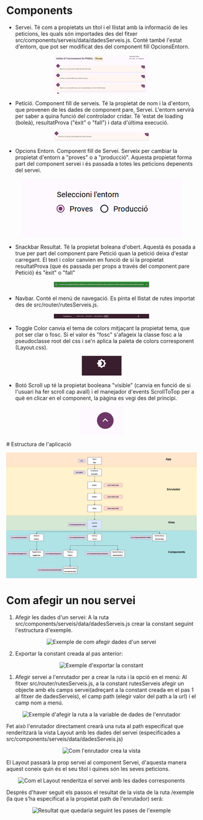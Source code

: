 # Components
- Servei.  Té com a propietats un títol i el llistat amb la informació de les peticions, les quals són importades des del fitxer src/components/serveis/data/dadesServeis.js. Conté també l'estat d'entorn, que pot ser modificat des del component fill OpcionsEntorn.

<p align="center">
  <img width="50%" alt="Component Servei" src="
doc-react/servei.PNG">
</p>
  
- Petició. Component fill de serveis. Té la propietat de nom i la d'entorn, que provenen de les dades de component pare, Servei. L'entorn servirà per saber a quina funció del controlador cridar. Té 'estat de loading (boleà), resultatProva ("èxit" o "fall") i data d'última execució.
  
 <p align="center">
  <img width="50%" alt="Component Petició" src="doc-react/peticio.PNG">
</p>

- Opcions Entorn. Component fill de Servei. Serveix per cambiar la propietat d'entorn a "proves" o a "producció". Aquesta propietat forma part del component servei i és passada a totes les peticions depenents del servei.
  
 <p align="center">
  <img alt="Component Opcions Entorn" src="doc-react/opcionsEntorn.PNG">
</p>

- Snackbar Resultat. Té la propietat boleana d'obert. Aquestá és posada a true per part del component pare Petició quan la petició deixa d'estar carregant. El text i color canvien en funció de si la propietat resultatProva (que és passada per props a través del component pare Petició) és "èxit" o "fall"
  
 <p align="center">
  <img  width="50%" alt="Component Snackbar resultat" src="doc-react/snackbar-resultat.PNG">
</p>

- Navbar. Conté el menú de navegació. Es pinta el llistat de rutes importat des de  src/router/rutesServeis.js.
  
 <p align="center">
  <img  width="50%" alt="Component Navbar" src="doc-react/navbar.PNG">
</p>

- Toggle Color canvia el tema de colors mitjaçant la propietat tema, que pot ser clar o fosc. Si el valor és "fosc" s'afageix la classe fosc a la pseudoclasse root del css i se'n aplica la paleta de colors corresponent (Layout.css).
  
<p align="center">
  <img alt="Component ToggleColor" src="doc-react/color.PNG">
</p>

   - Botó Scroll up té la propietat booleana "visible" (canvia en funció de si l'usuari ha fer scroll cap avall) i el manejador d'events ScrollToTop per a què en clicar en el component, la pàgina es vegi des del principi.
  
<p align="center">
  <img alt="Botó Scrollup" src="doc-react/scrollUp.PNG">
</p>
# Estructura de l'aplicació

<p align="center">
  <img alt="Diagrama Aplicació" src="doc-react/PinbalMonitorReact.png">
</p>


# Com afegir un nou servei

1. Afegir les dades d'un servei:
   A la ruta src/components/serveis/data/dadesServeis.js crear la constant seguint l'estructura d'exemple.

<p align="center">
  <img alt="Exemple de com afegir dades d'un servei" src="dadesServeis-afegir.PNG">
</p>

2. Exportar la constant creada al pas anterior:


<p align="center">
  <img alt="Exemple d'exportar la constant" src="export.PNG">
</p>

1. Afegir servei a l'enrutador per a crear la ruta i la opció en el menú:
   Al fitxer src/router/rutesServeis.js, a la constant rutesServeis afegir un objecte amb els camps servei(adreçant a la constant creada en el pas 1 al fitxer de dadesServeis), el camp path (elegir valor del path a la url) i el camp nom a menú.


<p align="center">
  <img alt="Exemple d'afegir la ruta a la variable de dades de l'enrutador" src="enrutador-exemple.PNG">
</p>
Fet això l'enrutador directament crearà una ruta al path especificat que renderitzarà la vista Layout amb les dades del servei (especificades a src/components/serveis/data/dadesServeis.js)

<p align="center">
  <img alt="Com l'enrutador crea la vista" src="enrutador vista.PNG">
</p>

El Layout passarà la prop servei al component Servei, d'aquesta manera aquest coneix quin és el seu títol i quines són les seves peticions.
<p align="center">
  <img alt="Com el Layout renderitza el servei amb les dades corresponents" src="Layout servei.PNG">
</p>

Després d'haver seguit els passos el resultat de la vista de la ruta /exemple (la que s'ha especificat a la propietat path de l'enrutador) será:

<p align="center">
  <img alt="Resultat que quedaria seguint les pases de l'exemple" src="resultat-exemple.PNG">
</p>
